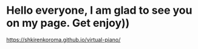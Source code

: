 # Hello everyone, I am glad to see you on my page. Get enjoy))
https://shkirenkoroma.github.io/virtual-piano/
